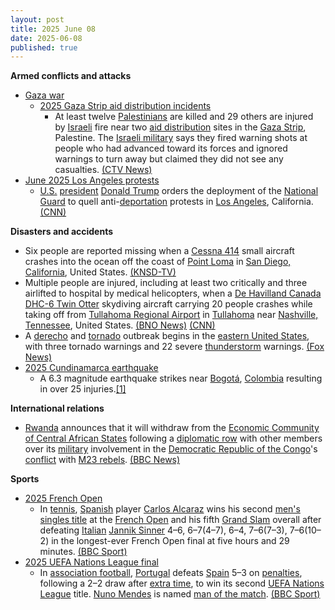 ```yaml
---
layout: post
title: 2025 June 08
date: 2025-06-08
published: true
---
```



**Armed conflicts and attacks**

* [Gaza war](https://en.wikipedia.org/wiki/Gaza_war "Gaza war")
  + [2025 Gaza Strip aid distribution incidents](https://en.wikipedia.org/wiki/2025_Gaza_Strip_aid_distribution_incidents "2025 Gaza Strip aid distribution incidents")
    - At least twelve [Palestinians](https://en.wikipedia.org/wiki/Palestinians "Palestinians") are killed and 29 others are injured by [Israeli](https://en.wikipedia.org/wiki/Israel "Israel") fire near two [aid distribution](https://en.wikipedia.org/wiki/Humanitarian_aid "Humanitarian aid") sites in the [Gaza Strip](https://en.wikipedia.org/wiki/Gaza_Strip "Gaza Strip"), Palestine. The [Israeli military](https://en.wikipedia.org/wiki/Israeli_Defense_Forces "Israeli Defense Forces") says they fired warning shots at people who had advanced toward its forces and ignored warnings to turn away but claimed they did not see any casualties. [(CTV News)](https://www.ctvnews.ca/world/israel-hamas-war/article/palestinians-say-5-killed-by-israeli-fire-near-aid-sites-israel-says-it-fired-warning-shots/)
* [June 2025 Los Angeles protests](https://en.wikipedia.org/wiki/June_2025_Los_Angeles_protests "June 2025 Los Angeles protests")
  + [U.S.](https://en.wikipedia.org/wiki/United_States "United States") [president](https://en.wikipedia.org/wiki/President_of_the_United_States "President of the United States") [Donald Trump](https://en.wikipedia.org/wiki/Donald_Trump "Donald Trump") orders the deployment of the [National Guard](https://en.wikipedia.org/wiki/National_Guard_of_the_United_States "National Guard of the United States") to quell anti-[deportation](https://en.wikipedia.org/wiki/Deportation_in_the_second_presidency_of_Donald_Trump "Deportation in the second presidency of Donald Trump") protests in [Los Angeles](https://en.wikipedia.org/wiki/Los_Angeles "Los Angeles"), California. [(CNN)](https://edition.cnn.com/politics/live-news/trump-presidency-news-06-07-25)

**Disasters and accidents**

* Six people are reported missing when a [Cessna 414](https://en.wikipedia.org/wiki/Cessna_414 "Cessna 414") small aircraft crashes into the ocean off the coast of [Point Loma](https://en.wikipedia.org/wiki/Point_Loma%2C_San_Diego "Point Loma, San Diego") in [San Diego, California](https://en.wikipedia.org/wiki/San_Diego%2C_California "San Diego, California"), United States. [(KNSD-TV)](https://www.nbcsandiego.com/news/local/small-plane-crashes-off-coast-of-point-loma/3843087/)
* Multiple people are injured, including at least two critically and three airlifted to hospital by medical helicopters, when a [De Havilland Canada DHC-6 Twin Otter](https://en.wikipedia.org/wiki/De_Havilland_Canada_DHC-6_Twin_Otter "De Havilland Canada DHC-6 Twin Otter") skydiving aircraft carrying 20 people crashes while taking off from [Tullahoma Regional Airport](https://en.wikipedia.org/wiki/Tullahoma_Regional_Airport "Tullahoma Regional Airport") in [Tullahoma](https://en.wikipedia.org/wiki/Tullahoma%2C_Tennessee "Tullahoma, Tennessee") near [Nashville, Tennessee](https://en.wikipedia.org/wiki/Nashville%2C_Tennessee "Nashville, Tennessee"), United States. [(BNO News)](https://bnonews.com/index.php/2025/06/skydiving-plane-carrying-20-people-crashes-near-tullahoma-tennessee/) [(CNN)](https://edition.cnn.com/2025/06/08/us/coffee-county-tennessee-plane-crash)
* A [derecho](https://en.wikipedia.org/wiki/Derecho "Derecho") and [tornado](https://en.wikipedia.org/wiki/Tornado "Tornado") outbreak begins in the [eastern United States](https://en.wikipedia.org/wiki/Eastern_United_States "Eastern United States"), with three tornado warnings and 22 severe [thunderstorm](https://en.wikipedia.org/wiki/Thunderstorm "Thunderstorm") warnings. [(Fox News)](https://www.foxweather.com/weather-news/dallas-texas-oklahoma-severe-weather-hail-wind-plains-june-2025)
* [2025 Cundinamarca earthquake](https://en.wikipedia.org/wiki/2025_Cundinamarca_earthquake "2025 Cundinamarca earthquake")
  + A 6.3 magnitude earthquake strikes near [Bogotá](https://en.wikipedia.org/wiki/Bogot%C3%A1 "Bogotá"), [Colombia](https://en.wikipedia.org/wiki/Colombia "Colombia") resulting in over 25 injuries.[[1]](#cite_note-1)

**International relations**

* [Rwanda](https://en.wikipedia.org/wiki/Rwanda "Rwanda") announces that it will withdraw from the [Economic Community of Central African States](https://en.wikipedia.org/wiki/Economic_Community_of_Central_African_States "Economic Community of Central African States") following a [diplomatic row](https://en.wikipedia.org/wiki/Diplomacy "Diplomacy") with other members over its [military](https://en.wikipedia.org/wiki/Rwandan_Defence_Force "Rwandan Defence Force") involvement in the [Democratic Republic of the Congo](https://en.wikipedia.org/wiki/Democratic_Republic_of_the_Congo "Democratic Republic of the Congo")'s [conflict](https://en.wikipedia.org/wiki/M23_campaign_%282022%E2%80%93present%29 "M23 campaign (2022–present)") with [M23 rebels](https://en.wikipedia.org/wiki/March_23_Movement "March 23 Movement"). [(BBC News)](https://www.bbc.co.uk/news/articles/cx2qke0xkrdo)

**Sports**

* [2025 French Open](https://en.wikipedia.org/wiki/2025_French_Open "2025 French Open")
  + In [tennis](https://en.wikipedia.org/wiki/Tennis "Tennis"), [Spanish](https://en.wikipedia.org/wiki/Spain "Spain") player [Carlos Alcaraz](https://en.wikipedia.org/wiki/Carlos_Alcaraz "Carlos Alcaraz") wins his second [men's singles title](https://en.wikipedia.org/wiki/2025_French_Open_%E2%80%93_Men%27s_singles "2025 French Open – Men's singles") at the [French Open](https://en.wikipedia.org/wiki/French_Open "French Open") and his fifth [Grand Slam](https://en.wikipedia.org/wiki/Grand_Slam_%28tennis%29#Tournaments "Grand Slam (tennis)") overall after defeating [Italian](https://en.wikipedia.org/wiki/Italia "Italia") [Jannik Sinner](https://en.wikipedia.org/wiki/Jannik_Sinner "Jannik Sinner") 4–6, 6–7(4–7), 6–4, 7–6(7–3), 7–6(10–2) in the longest-ever French Open final at five hours and 29 minutes. [(BBC Sport)](https://www.bbc.com/sport/tennis/articles/c0eqjpzq972o)
* [2025 UEFA Nations League final](https://en.wikipedia.org/wiki/2025_UEFA_Nations_League_final "2025 UEFA Nations League final")
  + In [association football](https://en.wikipedia.org/wiki/Association_football "Association football"), [Portugal](https://en.wikipedia.org/wiki/Portugal_national_football_team "Portugal national football team") defeats [Spain](https://en.wikipedia.org/wiki/Spain_national_football_team "Spain national football team") 5–3 on [penalties](https://en.wikipedia.org/wiki/Penalty_shoot-out_%28association_football%29 "Penalty shoot-out (association football)"), following a 2–2 draw after [extra time](https://en.wikipedia.org/wiki/Overtime_%28sports%29 "Overtime (sports)"), to win its second [UEFA Nations League](https://en.wikipedia.org/wiki/UEFA_Nations_League "UEFA Nations League") title. [Nuno Mendes](https://en.wikipedia.org/wiki/Nuno_Mendes_%28footballer%2C_born_2002%29 "Nuno Mendes (footballer, born 2002)") is named [man of the match](https://en.wikipedia.org/wiki/Player_of_the_match "Player of the match"). [(BBC Sport)](https://www.bbc.co.uk/sport/football/live/cvgqzyl24j4t)

